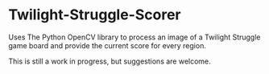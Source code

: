 # Twilight-Struggle-Scorer

Uses The Python OpenCV library to process an image of a Twilight Struggle game board and provide the current score for every region.

This is still a work in progress, but suggestions are welcome.
